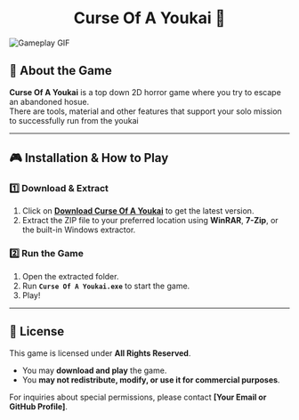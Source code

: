 <h1 align = "center">Curse Of A Youkai 👿 </h1

![Gameplay GIF](https://github.com/user-attachments/assets/f58e46a4-5a1b-4954-99f5-323b57fe6af5)

## 📝 About the Game  
**Curse Of A Youkai** is a top down 2D horror game where you try to escape an abandoned hosue.  
There are tools, material and other features that support your solo mission to successfully run from the youkai

---

## 🎮 Installation & How to Play  
### **1️⃣ Download & Extract**  
1. Click on **[Download Curse Of A Youkai]()** to get the latest version.  
2. Extract the ZIP file to your preferred location using **WinRAR**, **7-Zip**, or the built-in Windows extractor.  

### **2️⃣ Run the Game**  
1. Open the extracted folder.  
2. Run **`Curse Of A Youkai.exe`** to start the game.  
3. Play!  

---

## 📜 License  
This game is licensed under **All Rights Reserved**.  
- You may **download and play** the game.  
- You **may not redistribute, modify, or use it for commercial purposes**.  

For inquiries about special permissions, please contact **[Your Email or GitHub Profile]**.  
